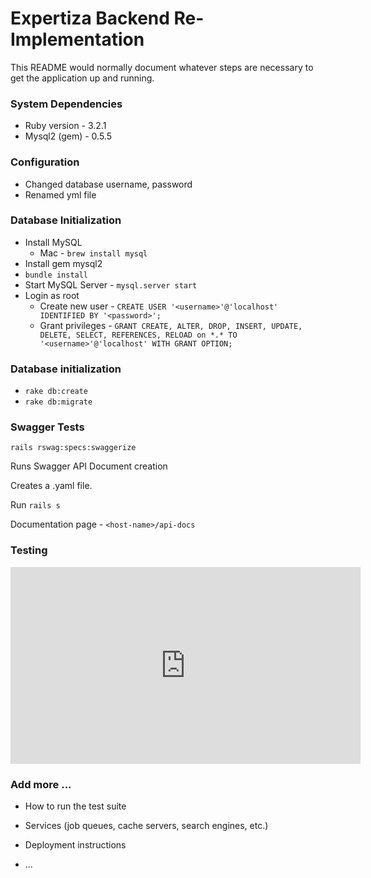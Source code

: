 # Expertiza Backend Re-Implementation

This README would normally document whatever steps are necessary to get the
application up and running.

### System Dependencies
* Ruby version - 3.2.1
* Mysql2 (gem) - 0.5.5

### Configuration
* Changed database username, password
* Renamed yml file

### Database Initialization
* Install MySQL
  * Mac - ``` brew install mysql ```
* Install gem mysql2
* ```bundle install ```
* Start MySQL Server - ``` mysql.server start ```
* Login as root
  * Create new user - ``` CREATE USER '<username>'@'localhost' IDENTIFIED BY '<password>'; ```
  * Grant privileges - ``` GRANT CREATE, ALTER, DROP, INSERT, UPDATE, DELETE, SELECT, REFERENCES, RELOAD on *.* TO '<username>'@'localhost' WITH GRANT OPTION; ```

### Database initialization
* ```rake db:create```
* ```rake db:migrate```

### Swagger Tests
```rails rswag:specs:swaggerize```

Runs Swagger API Document creation

Creates a .yaml file.

Run ```rails s```

Documentation page - ```<host-name>/api-docs```

### Testing

<iframe width="560" height="315" src="https://www.youtube.com/embed/ZAh80Gj5A5U" title="YouTube video player" frameborder="0" allow="accelerometer; autoplay; clipboard-write; encrypted-media; gyroscope; picture-in-picture; web-share" allowfullscreen></iframe>

### Add more ...
* How to run the test suite

* Services (job queues, cache servers, search engines, etc.)

* Deployment instructions

* ...